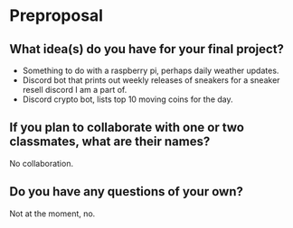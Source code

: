 # Preproposal

## What idea(s) do you have for your final project?

- Something to do with a raspberry pi, perhaps daily weather updates.
- Discord bot that prints out weekly releases of sneakers for 
    a sneaker resell discord I am a part of. 
- Discord crypto bot, lists top 10 moving coins for the day. 

## If you plan to collaborate with one or two classmates, what are their names?

No collaboration. 

## Do you have any questions of your own?

Not at the moment, no. 
